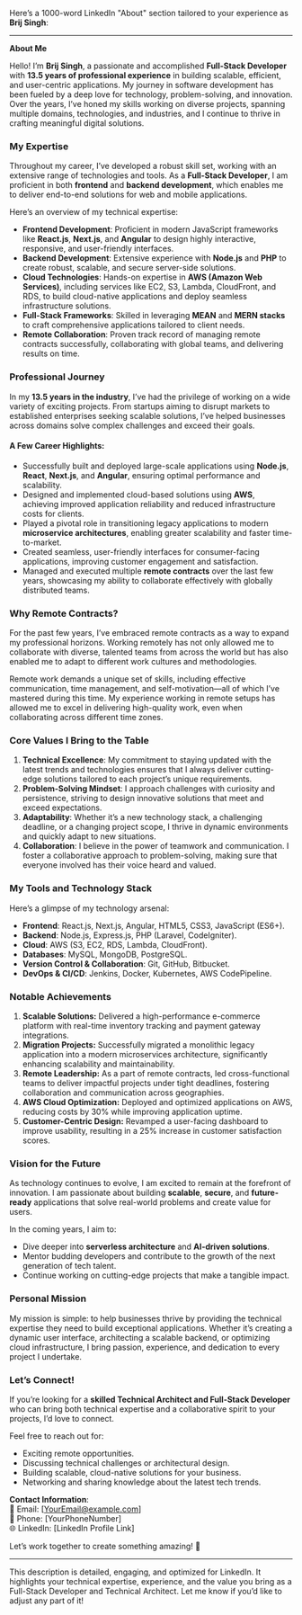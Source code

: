 Here’s a 1000-word LinkedIn "About" section tailored to your experience as **Brij Singh**:

---

**About Me**  

Hello! I’m **Brij Singh**, a passionate and accomplished **Full-Stack Developer** with **13.5 years of professional experience** in building scalable, efficient, and user-centric applications. My journey in software development has been fueled by a deep love for technology, problem-solving, and innovation. Over the years, I’ve honed my skills working on diverse projects, spanning multiple domains, technologies, and industries, and I continue to thrive in crafting meaningful digital solutions.  

### **My Expertise**  

Throughout my career, I’ve developed a robust skill set, working with an extensive range of technologies and tools. As a **Full-Stack Developer**, I am proficient in both **frontend** and **backend development**, which enables me to deliver end-to-end solutions for web and mobile applications.  

Here’s an overview of my technical expertise:  
- **Frontend Development**: Proficient in modern JavaScript frameworks like **React.js**, **Next.js**, and **Angular** to design highly interactive, responsive, and user-friendly interfaces.  
- **Backend Development**: Extensive experience with **Node.js** and **PHP** to create robust, scalable, and secure server-side solutions.  
- **Cloud Technologies**: Hands-on expertise in **AWS (Amazon Web Services)**, including services like EC2, S3, Lambda, CloudFront, and RDS, to build cloud-native applications and deploy seamless infrastructure solutions.  
- **Full-Stack Frameworks**: Skilled in leveraging **MEAN** and **MERN stacks** to craft comprehensive applications tailored to client needs.  
- **Remote Collaboration**: Proven track record of managing remote contracts successfully, collaborating with global teams, and delivering results on time.  

### **Professional Journey**  

In my **13.5 years in the industry**, I’ve had the privilege of working on a wide variety of exciting projects. From startups aiming to disrupt markets to established enterprises seeking scalable solutions, I’ve helped businesses across domains solve complex challenges and exceed their goals.  

#### **A Few Career Highlights:**  
- Successfully built and deployed large-scale applications using **Node.js**, **React**, **Next.js**, and **Angular**, ensuring optimal performance and scalability.  
- Designed and implemented cloud-based solutions using **AWS**, achieving improved application reliability and reduced infrastructure costs for clients.  
- Played a pivotal role in transitioning legacy applications to modern **microservice architectures**, enabling greater scalability and faster time-to-market.  
- Created seamless, user-friendly interfaces for consumer-facing applications, improving customer engagement and satisfaction.  
- Managed and executed multiple **remote contracts** over the last few years, showcasing my ability to collaborate effectively with globally distributed teams.  

### **Why Remote Contracts?**  

For the past few years, I’ve embraced remote contracts as a way to expand my professional horizons. Working remotely has not only allowed me to collaborate with diverse, talented teams from across the world but has also enabled me to adapt to different work cultures and methodologies.  

Remote work demands a unique set of skills, including effective communication, time management, and self-motivation—all of which I’ve mastered during this time. My experience working in remote setups has allowed me to excel in delivering high-quality work, even when collaborating across different time zones.  

### **Core Values I Bring to the Table**  

1. **Technical Excellence**: My commitment to staying updated with the latest trends and technologies ensures that I always deliver cutting-edge solutions tailored to each project’s unique requirements.  
2. **Problem-Solving Mindset**: I approach challenges with curiosity and persistence, striving to design innovative solutions that meet and exceed expectations.  
3. **Adaptability**: Whether it’s a new technology stack, a challenging deadline, or a changing project scope, I thrive in dynamic environments and quickly adapt to new situations.  
4. **Collaboration**: I believe in the power of teamwork and communication. I foster a collaborative approach to problem-solving, making sure that everyone involved has their voice heard and valued.  

### **My Tools and Technology Stack**  

Here’s a glimpse of my technology arsenal:  
- **Frontend**: React.js, Next.js, Angular, HTML5, CSS3, JavaScript (ES6+).  
- **Backend**: Node.js, Express.js, PHP (Laravel, CodeIgniter).  
- **Cloud**: AWS (S3, EC2, RDS, Lambda, CloudFront).  
- **Databases**: MySQL, MongoDB, PostgreSQL.  
- **Version Control & Collaboration**: Git, GitHub, Bitbucket.  
- **DevOps & CI/CD**: Jenkins, Docker, Kubernetes, AWS CodePipeline.  

### **Notable Achievements**  

1. **Scalable Solutions:** Delivered a high-performance e-commerce platform with real-time inventory tracking and payment gateway integrations.  
2. **Migration Projects:** Successfully migrated a monolithic legacy application into a modern microservices architecture, significantly enhancing scalability and maintainability.  
3. **Remote Leadership:** As a part of remote contracts, led cross-functional teams to deliver impactful projects under tight deadlines, fostering collaboration and communication across geographies.  
4. **AWS Cloud Optimization:** Deployed and optimized applications on AWS, reducing costs by 30% while improving application uptime.  
5. **Customer-Centric Design:** Revamped a user-facing dashboard to improve usability, resulting in a 25% increase in customer satisfaction scores.  

### **Vision for the Future**  

As technology continues to evolve, I am excited to remain at the forefront of innovation. I am passionate about building **scalable**, **secure**, and **future-ready** applications that solve real-world problems and create value for users.  

In the coming years, I aim to:  
- Dive deeper into **serverless architecture** and **AI-driven solutions**.  
- Mentor budding developers and contribute to the growth of the next generation of tech talent.  
- Continue working on cutting-edge projects that make a tangible impact.  

### **Personal Mission**  

My mission is simple: to help businesses thrive by providing the technical expertise they need to build exceptional applications. Whether it’s creating a dynamic user interface, architecting a scalable backend, or optimizing cloud infrastructure, I bring passion, experience, and dedication to every project I undertake.  

### **Let’s Connect!**  

If you’re looking for a **skilled Technical Architect and Full-Stack Developer** who can bring both technical expertise and a collaborative spirit to your projects, I’d love to connect.  

Feel free to reach out for:  
- Exciting remote opportunities.  
- Discussing technical challenges or architectural design.  
- Building scalable, cloud-native solutions for your business.  
- Networking and sharing knowledge about the latest tech trends.  

**Contact Information**:  
📧 Email: [YourEmail@example.com]  
📱 Phone: [YourPhoneNumber]  
🌐 LinkedIn: [LinkedIn Profile Link]  

Let’s work together to create something amazing! 🚀  

---

This description is detailed, engaging, and optimized for LinkedIn. It highlights your technical expertise, experience, and the value you bring as a Full-Stack Developer and Technical Architect. Let me know if you’d like to adjust any part of it!
